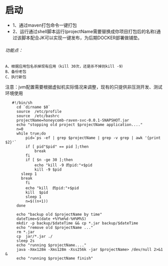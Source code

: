 # 启动

* 1、通过maven打包命令一键打包
* 2、运行通过shell脚本运行(projectName需要替换成你项目打包后的名称)通过该脚本配合JK可以实现一键发布，为后期DOCKER部署做铺垫。

###### 功能点：

    A、根据应用包名杀掉现有应用（kill 30次，还是杀不掉则kill -9） 
    B、备份老包 
    C、执行新包

注意：jvm配置需要根据虚拟机实际情况来调整，现有的只提供非压测开发、测试环境使用

````Shell
   #!/bin/sh
     cd `dirname $0`
     source  /etc/profile
     source  /etc/bashrc
     projectName=honeycomb-raven-svc-0.0.1-SNAPSHOT.jar
     echo "stopping old project $projectName application...."
     n=0
     while true;do
         pid=`ps -ef | grep $projectName | grep -v grep | awk '{print $2}'`
         if [ pid"$pid" == pid ];then
             break
         fi
         if [ $n -ge 30 ];then
             echo "kill -9 的pid:"+$pid
             kill -9 $pid
       sleep 1
       break
         fi
         echo "kill  的pid:"+$pid
         kill  $pid
         sleep 1
         n=$((n+1))
     done
  
     echo "backup old $projectName by time"
     dateTime=$(date +%Y%m%d-%H%M%S)
     mkdir -p backup/$dateTime && cp *.jar backup/$dateTime
     echo "remove old $projectName ..."
     rm *.jar
     cp  jar/*.jar ./
     sleep 2s
     echo "running $projectName...."
     java -Xmx128m -Xms128m -Xss256k -jar $projectName> /dev/null 2>&1 &
     echo "running $projectName finish"
````
